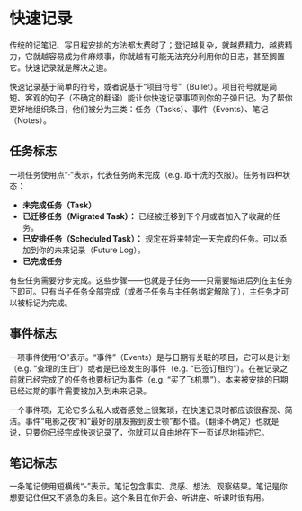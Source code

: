 # 快速记录

传统的记笔记、写日程安排的方法都太费时了；登记越复杂，就越费精力，越费精力，它就越容易成为件麻烦事，你就越有可能无法充分利用你的日志，甚至搁置它。快速记录就是解决之道。

快速记录基于简单的符号，或者说基于“项目符号”（Bullet）。项目符号就是简短、客观的句子（不确定的翻译）能让你快速记录事项到你的子弹日记。为了帮你更好地组织条目，他们被分为三类：任务（Tasks）、事件（Events）、笔记（Notes）。

## 任务标志

一项任务使用点“·”表示，代表任务尚未完成（e.g. 取干洗的衣服）。任务有四种状态：

* **未完成任务（Task）**
* **已迁移任务（Migrated Task）：** 已经被迁移到下个月或者加入了收藏的任务。
* **已安排任务（Scheduled Task）：** 规定在将来特定一天完成的任务。可以添加到你的未来记录（Future Log）。
* **已完成任务**

有些任务需要分步完成。这些步骤——也就是子任务——只需要缩进后列在主任务下即可。只有当子任务全部完成（或者子任务与主任务绑定解除了），主任务才可以被标记为完成。

## 事件标志

一项事件使用“O”表示。“事件”（Events）是与日期有关联的项目，它可以是计划（e.g. “查理的生日”）或者是已经发生的事件（e.g. “已签订租约”）。在被记录之前就已经完成了的任务也要标记为事件（e.g. “买了飞机票”）。本来被安排的日期已经过期的事件需要被加入到未来记录。

一个事件项，无论它多么私人或者感觉上很繁琐，在快速记录时都应该很客观、简洁。事件“电影之夜”和“最好的朋友搬到波士顿”都不错。（翻译不确定）也就是说，只要你已经完成快速记录了，你就可以自由地在下一页详尽地描述它。

## 笔记标志

一条笔记使用短横线“-”表示。笔记包含事实、灵感、想法、观察结果。笔记是你想要记住但又不紧急的条目。这个条目在你开会、听讲座、听课时很有用。

